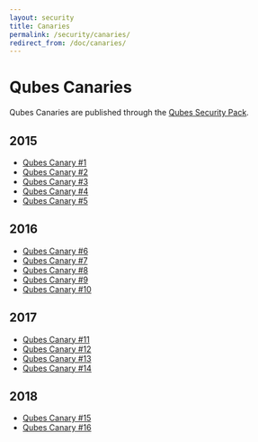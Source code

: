 ```yaml
---
layout: security
title: Canaries
permalink: /security/canaries/
redirect_from: /doc/canaries/
---
```


Qubes Canaries
==============

Qubes Canaries are published through the [Qubes Security Pack](/security/pack/).

2015
----

-   [Qubes Canary \#1](https://github.com/QubesOS/qubes-secpack/blob/master/canaries/canary-001-2015.txt)
-   [Qubes Canary \#2](https://github.com/QubesOS/qubes-secpack/blob/master/canaries/canary-002-2015.txt)
-   [Qubes Canary \#3](https://github.com/QubesOS/qubes-secpack/blob/master/canaries/canary-003-2015.txt)
-   [Qubes Canary \#4](https://github.com/QubesOS/qubes-secpack/blob/master/canaries/canary-004-2015.txt)
-   [Qubes Canary \#5](https://github.com/QubesOS/qubes-secpack/blob/master/canaries/canary-005-2015.txt)

2016
----

-   [Qubes Canary \#6](https://github.com/QubesOS/qubes-secpack/blob/master/canaries/canary-006-2016.txt)
-   [Qubes Canary \#7](https://github.com/QubesOS/qubes-secpack/blob/master/canaries/canary-007-2016.txt)
-   [Qubes Canary \#8](https://github.com/QubesOS/qubes-secpack/blob/master/canaries/canary-008-2016.txt)
-   [Qubes Canary \#9](https://github.com/QubesOS/qubes-secpack/blob/master/canaries/canary-009-2016.txt)
-   [Qubes Canary \#10](https://github.com/QubesOS/qubes-secpack/blob/master/canaries/canary-010-2016.txt)

2017
----

-   [Qubes Canary \#11](https://github.com/QubesOS/qubes-secpack/blob/master/canaries/canary-011-2017.txt)
-   [Qubes Canary \#12](https://github.com/QubesOS/qubes-secpack/blob/master/canaries/canary-012-2017.txt)
-   [Qubes Canary \#13](https://github.com/QubesOS/qubes-secpack/blob/master/canaries/canary-013-2017.txt)
-   [Qubes Canary \#14](https://github.com/QubesOS/qubes-secpack/blob/master/canaries/canary-014-2017.txt)

2018
----

-   [Qubes Canary \#15](https://github.com/QubesOS/qubes-secpack/blob/master/canaries/canary-015-2018.txt)
-   [Qubes Canary \#16](https://github.com/QubesOS/qubes-secpack/blob/master/canaries/canary-016-2018.txt)

